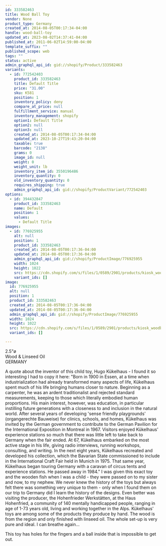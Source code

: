 ```yaml
---
id: 333582463
title: Wood Ball Toy
vendor: None
product_type: Germany
created_at: 2014-08-05T00:17:34-04:00
handle: wood-ball-toy
updated_at: 2023-08-02T14:37:41-04:00
published_at: 2011-06-02T14:59:00-04:00
template_suffix: ""
published_scope: web
tags: ""
status: active
admin_graphql_api_id: gid://shopify/Product/333582463
variants:
  - id: 772542403
    product_id: 333582463
    title: Default Title
    price: "31.00"
    sku: K581
    position: 1
    inventory_policy: deny
    compare_at_price: null
    fulfillment_service: manual
    inventory_management: shopify
    option1: Default Title
    option2: null
    option3: null
    created_at: 2014-08-05T00:17:34-04:00
    updated_at: 2023-10-27T19:43:20-04:00
    taxable: true
    barcode: "2138"
    grams: 0
    image_id: null
    weight: 0
    weight_unit: lb
    inventory_item_id: 3550196486
    inventory_quantity: 0
    old_inventory_quantity: 0
    requires_shipping: true
    admin_graphql_api_id: gid://shopify/ProductVariant/772542403
options:
  - id: 394432847
    product_id: 333582463
    name: Default
    position: 1
    values:
      - Default Title
images:
  - id: 776925955
    alt: null
    position: 1
    product_id: 333582463
    created_at: 2014-08-05T00:17:36-04:00
    updated_at: 2014-08-05T00:17:36-04:00
    admin_graphql_api_id: gid://shopify/ProductImage/776925955
    width: 1024
    height: 1022
    src: https://cdn.shopify.com/s/files/1/0589/2901/products/kiosk_woodball.tif.jpeg?v=1407212256
    variant_ids: []
image:
  id: 776925955
  alt: null
  position: 1
  product_id: 333582463
  created_at: 2014-08-05T00:17:36-04:00
  updated_at: 2014-08-05T00:17:36-04:00
  admin_graphql_api_id: gid://shopify/ProductImage/776925955
  width: 1024
  height: 1022
  src: https://cdn.shopify.com/s/files/1/0589/2901/products/kiosk_woodball.tif.jpeg?v=1407212256
  variant_ids: []

---
```


2.5"ø   
Wood & Linseed Oil  
GERMANY

<!-- td {border: 1px solid #ccc;}br {mso-data-placement:same-cell;} -->

A quote about the inventor of this child toy, Hugo Kükelhaus - I found it so interesting I had to copy it here: "Born in 1900 in Essen, at a time when industrialization had already transformed many aspects of life, Kükelhaus spent much of his life bringing humans closer to nature. Beginning as a carpenter, he was an ardent traditionalist and rejected standard measurements, keeping to those which literally embodied human proportions. His main interest, however, was education, in particular instilling future generations with a closeness to and inclusion in the natural world. After several years of developing 'sense friendly playgrounds' (organgerechte Bauweise) for clinics, schools, and homes, Kükelhaus was invited by the German government to contribute to the German Pavilion for the International Exposition in Montreal in 1967. Visitors enjoyed Kükelhaus' experience stations so much that there was little left to take back to Germany when the fair ended. At 67, Kükelhaus embarked on the most active stage in his life, giving radio interviews, running workshops, consulting, and writing. In the next eight years, Kükelhaus recreated and developed his collection, which the Bavarian State commissioned to include in the International Craft Fair held in Munich in 1975. That same year, Kükelhaus began touring Germany with a caravan of circus tents and experience stations. He passed away in 1984." I was given this exact toy and the wooden fish when I was a child - they were passed on to my sister and now, to my nephew. We never knew the history of the toys but always felt there was something very unique to them - only when I found them on our trip to Germany did I learn the history of the designs. Even better was visiting the producer, the Hohenfrieder Werkstätten, at the Haus Hohenfried, a community of 140 mentally handicapped people, ranging in age of 1-73 years old, living and working together in the Alps. Kükelhaus' toys are among some of the products they produce by hand. The wood is from the region and only finished with linseed oil. The whole set-up is very pure and ideal. I can breathe again...  
  
This toy has holes for the fingers and a ball inside that is impossible to get out.